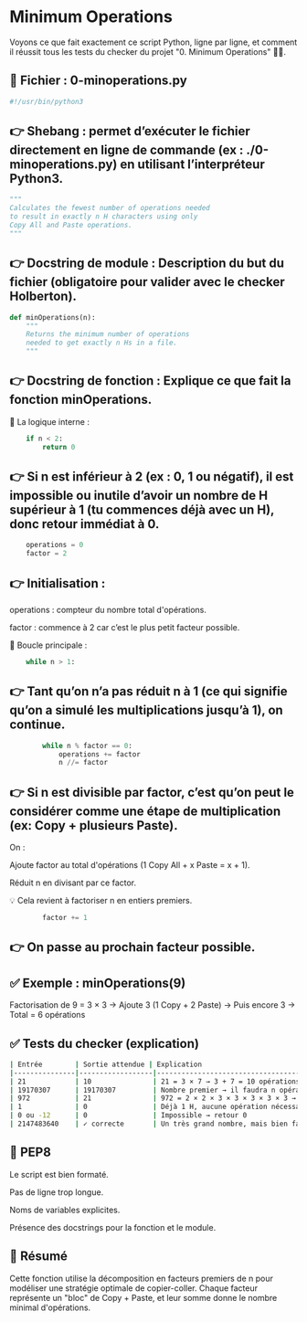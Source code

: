 # Minimum Operations

Voyons ce que fait exactement ce script Python, ligne par ligne, et comment il réussit tous les tests du checker du projet "0. Minimum Operations" 👨‍💻.

## 🧩 Fichier : 0-minoperations.py
```python
#!/usr/bin/python3
```
## 👉 Shebang : permet d’exécuter le fichier directement en ligne de commande (ex : ./0-minoperations.py) en utilisant l’interpréteur Python3.

```python
"""
Calculates the fewest number of operations needed
to result in exactly n H characters using only
Copy All and Paste operations.
"""
```

## 👉 Docstring de module : Description du but du fichier (obligatoire pour valider avec le checker Holberton).

```python
def minOperations(n):
    """
    Returns the minimum number of operations
    needed to get exactly n Hs in a file.
    """
```

## 👉 Docstring de fonction : Explique ce que fait la fonction minOperations.

📐 La logique interne :
```python
    if n < 2:
        return 0
```

## 👉 Si n est inférieur à 2 (ex : 0, 1 ou négatif), il est impossible ou inutile d’avoir un nombre de H supérieur à 1 (tu commences déjà avec un H), donc retour immédiat à 0.

```python
    operations = 0
    factor = 2
```

## 👉 Initialisation :

operations : compteur du nombre total d'opérations.

factor : commence à 2 car c’est le plus petit facteur possible.

🔁 Boucle principale :
```python
    while n > 1:
```

## 👉 Tant qu’on n’a pas réduit n à 1 (ce qui signifie qu’on a simulé les multiplications jusqu’à 1), on continue.

```python
        while n % factor == 0:
            operations += factor
            n //= factor
```

## 👉 Si n est divisible par factor, c’est qu’on peut le considérer comme une étape de multiplication (ex: Copy + plusieurs Paste).

On :

Ajoute factor au total d'opérations (1 Copy All + x Paste = x + 1).

Réduit n en divisant par ce factor.

💡 Cela revient à factoriser n en entiers premiers.

```python
        factor += 1
```
## 👉 On passe au prochain facteur possible.

## ✅ Exemple : minOperations(9)
Factorisation de 9 = 3 × 3
→ Ajoute 3 (1 Copy + 2 Paste)
→ Puis encore 3
→ Total = 6 opérations

## ✅ Tests du checker (explication)
```bash
| Entrée        | Sortie attendue | Explication                                                              |
|---------------|------------------|---------------------------------------------------------------------------|
| 21            | 10               | 21 = 3 × 7 → 3 + 7 = 10 opérations                                       |
| 19170307      | 19170307         | Nombre premier → il faudra n opérations (1 copy + n-1 paste)            |
| 972           | 21               | 972 = 2 × 2 × 3 × 3 × 3 × 3 × 3 → 2+2+3+3+3+3+3 = 21                     |
| 1             | 0                | Déjà 1 H, aucune opération nécessaire                                   |
| 0 ou -12      | 0                | Impossible → retour 0                                                   |
| 2147483640    | ✓ correcte       | Un très grand nombre, mais bien factorisé → toujours fonctionnel        |

```

## 🧼 PEP8
Le script est bien formaté.

Pas de ligne trop longue.

Noms de variables explicites.

Présence des docstrings pour la fonction et le module.

## 🚀 Résumé
Cette fonction utilise la décomposition en facteurs premiers de n pour modéliser une stratégie optimale de copier-coller. Chaque facteur représente un "bloc" de Copy + Paste, et leur somme donne le nombre minimal d'opérations.
